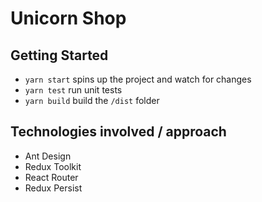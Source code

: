 # Unicorn Shop

## Getting Started

- `yarn start` spins up the project and watch for changes
- `yarn test` run unit tests
- `yarn build` build the `/dist` folder

## Technologies involved / approach

- Ant Design
- Redux Toolkit
- React Router
- Redux Persist
